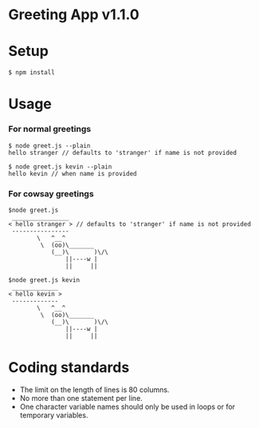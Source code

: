 # Greeting App v1.1.0

# Setup
```
$ npm install
```
# Usage

### For normal greetings
```
$ node greet.js --plain
hello stranger // defaults to 'stranger' if name is not provided

$ node greet.js kevin --plain
hello kevin // when name is provided
```
### For cowsay greetings
```
$node greet.js
 ________________
< hello stranger > // defaults to 'stranger' if name is not provided
 ----------------
        \   ^__^
         \  (oo)\_______
            (__)\       )\/\
                ||----w |
                ||     ||

$node greet.js kevin
 _____________
< hello kevin >
 -------------
        \   ^__^
         \  (oo)\_______
            (__)\       )\/\
                ||----w |
                ||     ||
```
# Coding standards
- The limit on the length of lines is 80 columns.
- No more than one statement per line.
- One character variable names should only be used in loops or for temporary variables.